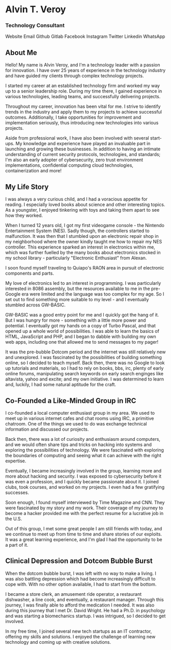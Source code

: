 # Alvin T. Veroy
### Technology Consultant

Website
Email
Github
Gitlab
Facebook
Instagram
Twitter
Linkedin
WhatsApp

## About Me

Hello! My name is Alvin Veroy, and I'm a technology leader with a passion for innovation. I have over 25 years of experience in the technology industry and have guided my clients through complex technology projects.

I started my career at an established technology firm and worked my way up to a senior leadership role. During my time there, I gained experience in various technologies, leading teams, and successfully delivering projects.

Throughout my career, innovation has been vital for me. I strive to identify trends in the industry and apply them to my projects to achieve successful outcomes. Additionally, I take opportunities for improvement and implementation seriously, thus introducing new technologies into various projects. 

Aside from professional work, I have also been involved with several start-ups. My knowledge and experience have played an invaluable part in launching and growing these businesses. In addition to having an intimate understanding of current security protocols, technologies, and standards; I'm also an early adopter of cybersecurity, zero trust environment implementations, confidential computing cloud technologies, containerization and more!

## My Life Story

I was always a very curious child, and I had a voracious appetite for reading. I especially loved books about science and other interesting topics. As a youngster, I enjoyed tinkering with toys and taking them apart to see how they worked. 

When I turned 12 years old, I got my first videogame console - the Nintendo Entertainment System (NES). Sadly though, the controllers started to malfunction. It was then that I stumbled upon an electronic repair shop in my neighborhood where the owner kindly taught me how to repair my NES controller. This experience sparked an interest in electronics within me, which was further fuelled by the many books about electronics stocked in my school library - particularly "Electronic Enthusiast" from Alexan. 

I soon found myself traveling to Quiapo's RAON area in pursuit of electronic components and parts. 

My love of electronics led to an interest in programming. I was particularly interested in 8086 assembly, but the resources available to me in the pre-Google era were limited and the language was too complex for my age. So I set out to find something more suitable to my level - and I eventually stumbled across GW-BASIC.

GW-BASIC was a good entry point for me and I quickly got the hang of it. But I was hungry for more - something with a little more power and potential. I eventually got my hands on a copy of Turbo Pascal, and that opened up a whole world of possibilities. I was able to learn the basics of HTML, JavaScript and PHP, and I began to dabble with building my own web apps, including one that allowed me to send messages to my pager!

It was the pre-bubble Dotcom period and the internet was still relatively new and unexplored. I was fascinated by the possibilities of building something online, so I decided to teach myself. Back then, there was no Google to look up tutorials and materials, so I had to rely on books, bbs, irc, plenty of early online forums, manipulating search keywords on early search enginges like altavista, yahoo and excite; and my own initiative. I was determined to learn and, luckily, I had some natural aptitude for the craft.

## Co-Founded a Like-Minded Group in IRC

I co-founded a local computer enthusiast group in my area. We used to meet up in various internet cafes and chat rooms using IRC, a primitive chatroom. One of the things we used to do was exchange technical information and discussed our projects. 

Back then, there was a lot of curiosity and enthusiasm around computers, and we would often share tips and tricks on hacking into systems and exploring the possibilities of technology. We were fascinated with exploring the boundaries of computing and seeing what it can achieve with the right expertise. 

Eventually, I became increasingly involved in the group, learning more and more about hacking and security. I was exposed to cybersecurity before it was even a profession, and I quickly became passionate about it. I joined clubs, took courses, and worked on my projects. I even had a few gratifying successes. 

Soon enough, I found myself interviewed by Time Magazine and CNN. They were fascinated by my story and my work. Their coverage of my journey to become a hacker provided me with the perfect resume for a lucrative job in the U.S.

Out of this group, I met some great people I am still friends with today, and we continue to meet up from time to time and share stories of our exploits. It was a great learning experience, and I'm glad I had the opportunity to be a part of it.

## Clinical Depression and Dotcom Bubble Burst

When the dotcom bubble burst, I was left with no way to make a living. I was also battling depression which had become increasingly difficult to cope with. With no other option available, I had to start from the bottom. 

I became a store clerk, an amusement ride operator, a restaurant dishwasher, a line cook, and eventually, a restaurant manager. Through this journey, I was finally able to afford the medication I needed. It was also during this journey that I met Dr. David Wright. He had a Ph.D. in psychology and was starting a biomechanics startup. I was intrigued, so I decided to get involved. 

In my free time, I joined several new tech startups as an IT contractor, offering my skills and solutions. I enjoyed the challenge of learning new technology and coming up with creative solutions.